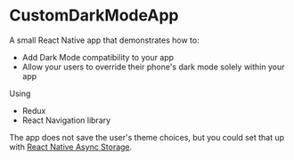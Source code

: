 # CustomDarkModeApp

A small React Native app that demonstrates how to:

- Add Dark Mode compatibility to your app
- Allow your users to override their phone's dark mode solely within your app

Using

- Redux
- React Navigation library

The app does not save the user's theme choices, but you could set that up with [React Native Async Storage](https://github.com/react-native-async-storage/async-storage).
